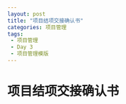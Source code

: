 ```yaml
---
layout: post
title: "项目结项交接确认书"
categories: 项目管理
tags: 
 - 项目管理
 - Day 3
 - 项目管理模版
--- 
```


# 项目结项交接确认书


